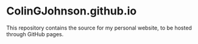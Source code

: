 # ColinGJohnson.github.io

This repository contains the source for my personal website, to be hosted through GitHub pages.